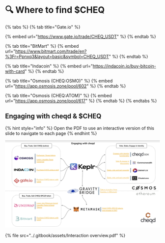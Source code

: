 # 🔍 Where to find $CHEQ



{% tabs %}
{% tab title="Gate.io" %}


{% embed url="https://www.gate.io/trade/CHEQ_USDT" %}
{% endtab %}

{% tab title="BitMart" %}
{% embed url="https://www.bitmart.com/trade/en?%3Fr=Ppnxq3&layout=basic&symbol=CHEQ_USDT" %}
{% endtab %}

{% tab title="Indacoin" %}
{% embed url="https://indacoin.io/buy-bitcoin-with-card" %}
{% endtab %}

{% tab title="Osmosis (CHEQ:OSMO)" %}
{% embed url="https://app.osmosis.zone/pool/602" %}
{% endtab %}

{% tab title="Osmosis (CHEQ:ATOM)" %}
{% embed url="https://app.osmosis.zone/pool/617" %}
{% endtab %}
{% endtabs %}

## Engaging with cheqd & $CHEQ

{% hint style="info" %}
Open the PDF to use an interactive version of this slide to navigate to each page
{% endhint %}

![Engaging with cheqd](<../.gitbook/assets/Screenshot 2022-04-06 at 12.24.20.png>)

{% file src="../.gitbook/assets/Interaction overview.pdf" %}



